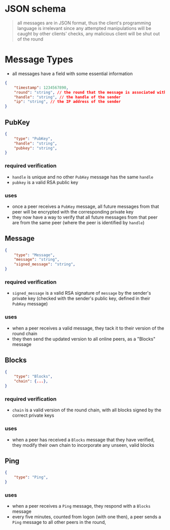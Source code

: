 # JSON schema
> all messages are in JSON format, thus the client's programming language is irrelevant
> since any attempted manipulations will be caught by other clients' checks, any malicious client will be shut out of the round

# Message Types
- all messages have a field with some essential information
```json
{
    "timestamp": 1234567890,
    "round": "string", // the round that the message is associated with (the round is a hash of the genesis block)
    "handle": "string", // the handle of the sender
    "ip": "string", // the IP address of the sender 
}
```

## PubKey
```json
{
    "type": "PubKey",
    "handle": "string",
    "pubkey": "string",
}
```
### required verification
- `handle` is unique and no other `PubKey` message has the same `handle`
- `pubkey` is a valid RSA public key

### uses
- once a peer receives a `PubKey` message, all future messages from that peer will be encrypted with the corresponding private key
- they now have a way to verify that all future messages from that peer are from the same peer (where the peer is identified by `handle`)

## Message
```json
{
    "type": "Message",
    "message": "string",
    "signed_message": "string",
}
```
### required verification
- `signed_message` is a valid RSA signature of `message` by the sender's private key (checked with the sender's public key, defined in their `PubKey` message)

### uses
- when a peer receives a valid message, they tack it to their version of the round chain
- they then send the updated version to all online peers, as a "Blocks" message

## Blocks
```json
{
    "type": "Blocks",
    "chain": {...},
}
```
### required verification
- `chain` is a valid version of the round chain, with all blocks signed by the correct private keys

### uses
- when a peer has received a `Blocks` message that they have verified, they modify their own chain to incorporate any unseen, valid blocks

## Ping
```json
{
    "type": "Ping",
}
```
### uses
- when a peer receives a `Ping` message, they respond with a `Blocks` message
- every five minutes, counted from logon (with one then), a peer sends a `Ping` message to all other peers in the round, 


